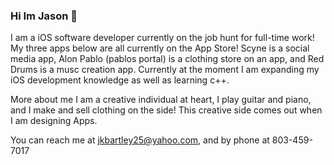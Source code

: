 ### Hi Im Jason 👋

I am a iOS software developer currently on the job hunt for full-time work!
My three apps below are all currently on the App Store!
Scyne is a social media app, Alon Pablo (pablos portal) is a clothing store on an app, and Red Drums is a musc creation app.
Currently at the moment I am expanding my iOS development knowledge as well as learning c++.

More about me I am a creative individual at heart, I play guitar and piano, and I make and sell clothing on the side! This creative side comes out when I am designing Apps.

You can reach me at jkbartley25@yahoo.com, and by phone at 803-459-7017

